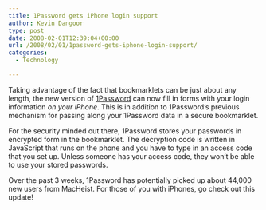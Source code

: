 ```yaml
---
title: 1Password gets iPhone login support
author: Kevin Dangoor
type: post
date: 2008-02-01T12:39:04+00:00
url: /2008/02/01/1password-gets-iphone-login-support/
categories:
  - Technology

---
```

Taking advantage of the fact that bookmarklets can be just about any length, the new version of [1Password][1] can now fill in forms with your login information <span style="font-style: italic;">on your iPhone</span>. This is in addition to 1Password&#8217;s previous mechanism for passing along your 1Password data in a secure bookmarklet.

For the security minded out there, 1Password stores your passwords in encrypted form in the bookmarklet. The decryption code is written in JavaScript that runs on the phone and you have to type in an access code that you set up. Unless someone has your access code, they won&#8217;t be able to use your stored passwords.

Over the past 3 weeks, 1Password has potentially picked up about 44,000 new users from MacHeist. For those of you with iPhones, go check out this update!

 [1]: http://1password.com/